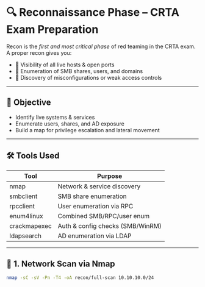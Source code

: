 # 🔍 Reconnaissance Phase – CRTA Exam Preparation

Recon is the *first and most critical phase* of red teaming in the CRTA exam. A proper recon gives you:

- 🔎 Visibility of all live hosts & open ports  
- 📂 Enumeration of SMB shares, users, and domains  
- 🧠 Discovery of misconfigurations or weak access controls  

---

## 🎯 Objective

- Identify live systems & services
- Enumerate users, shares, and AD exposure
- Build a map for privilege escalation and lateral movement

---

## 🛠 Tools Used

| Tool            | Purpose                          |
|-----------------|----------------------------------|
| nmap          | Network & service discovery      |
| smbclient     | SMB share enumeration            |
| rpcclient     | User enumeration via RPC         |
| enum4linux    | Combined SMB/RPC/user enum       |
| crackmapexec  | Auth & config checks (SMB/WinRM) |
| ldapsearch    | AD enumeration via LDAP          |

---

## 🔎 1. Network Scan via Nmap

```bash
nmap -sC -sV -Pn -T4 -oA recon/full-scan 10.10.10.0/24
